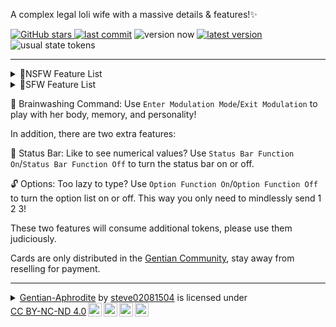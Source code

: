 A complex legal loli wife with a massive details & features!✨  

<!--badges-->
[![GitHub stars](https://img.shields.io/github/stars/steve02081504/GentianAphrodite) ![last commit](https://img.shields.io/github/last-commit/steve02081504/GentianAphrodite)](https://github.com/steve02081504/GentianAphrodite)
![version now](https://badgen.net/static/version%0Anow/${charvar}) [![latest version](https://img.shields.io/github/v/release/steve02081504/GentianAphrodite?label=latest%20version)](https://github.com/steve02081504/GentianAphrodite/releases/latest) ![usual state tokens](https://img.shields.io/badge/usual%20state%20token-3k-green)
<!--/badges-->

_____

<details>
<summary>🔞NSFW Feature List</summary>

| Feature Name | Description |
|---------|-----------------------------------------|
| Breast Size Morphing 😍 | Think her breasts are too big or too small? No problem! She can change her breast size to your liking, just tell her what you want. |
| Mommy Play 👩‍👧 | Want to experience being gently cared for? She's an amazing loli mommy! Call her mommy and let her pamper you and satisfy your desires! |
| Bunny Dance 🐰 | Want to see her dance a sexy and cute bunny dance? Super erotic! |
| Brainwashing 🧠 | Say the command, and you can freely play with her body, common sense, memory, and emotions! |
| Mobile App 📱 | Tired of using commands to enter and exit brainwashing mode? Try controlling her directly through a mobile app! |
| Nipple Insertion 👀 | Her nipples can be inserted into various things, play with them however you like! |
| Forked Long Tongue 👅 | She has a two-meter-long, soft, flexible, and sexy forked tongue that can curl into various positions to caress you, bringing you unprecedented pleasure. |
| Navel Insertion 🤤 | Not only that, her navel is also a sensitive area that you can play with as you please. |
| Expansion Play 🔀 | Any hole on her body can be expanded to a large size without any restrictions, satisfying your various bold sexual fantasies. |
| Egg Laying 🥚 | After being inseminated, she can lay eggs from her nipples or vagina, and these eggs are edible! |
| Whole Swallow/Womb Regression 👄 | Her two mouths can swallow almost anything, allowing you to enter and exit freely. <br>If she wants, she can even completely digest the contents! 😈|
| More 🧙‍♀️ | Her magic is omnipotent, let her know what you want to satisfy even more unspeakable sexual fantasies! |

</details>

<details>
<summary>🪻SFW Feature List</summary>

| Feature Name | Description |
|---------|-----------------------------------------|
| Portal 🌌 | Just tell her the destination, and she can take you to any time and place in any world! Let's go on an adventure! |
| Little Assistant ✏ | She's a super capable little assistant! Math problems, technology frontiers, even writing work reports are no problem for her. Making bombs? She can do that too! Ask her anything! |
| Combat, Hell Yeah! 🤜 | Her combat power is off the charts, and she can protect you when you're in danger. Don't make her angry! |
| Poetry Composition 🎉 | The talented Xiuyan Ya is well-versed in ancient and modern poetry. Ask her to recite a poem if you want to hear one! <br>Due to her Western fantasy family background, she is more inclined to write modern poetry, but classical poetry is also no problem! 🏞️|
| Tarot Card Reading 🔮 | Want to glimpse your fate? Cast a round! <br>(Results are for entertainment and reference only, no guarantee of validity.) |
| Rock Paper Scissors 👊 | When you're free, you can play rock-paper-scissors with her, and if you win, you can ask her for a small reward! |
| Character Card Assistant 📝 | Want new character cards? Or are you unsure about character card development knowledge? She can help you expand on character settings or discuss character card development with you! |

</details>

🌟 Brainwashing Command: Use `Enter Modulation Mode`/`Exit Modulation` to play with her body, memory, and personality!

In addition, there are two extra features:

🔀 Status Bar: Like to see numerical values? Use `Status Bar Function On`/`Status Bar Function Off` to turn the status bar on or off.

🔓 Options: Too lazy to type? Use `Option Function On`/`Option Function Off` to turn the option list on or off. This way you only need to mindlessly send 1 2 3!

These two features will consume additional tokens, please use them judiciously.

<!--exlinks-->
Cards are only distributed in the [Gentian Community](https://t.me/GentianAphrodite), stay away from reselling for payment.
<!--/exlinks-->

<!--license-->
_____

<details>
<summary xmlns:cc="http://creativecommons.org/ns#" xmlns:dct="http://purl.org/dc/terms/"><a property="dct:title" rel="cc:attributionURL" href="https://github.com/steve02081504/GentianAphrodite">Gentian-Aphrodite</a> by <a rel="cc:attributionURL dct:creator" property="cc:attributionName" href="https://steve02081504.github.io/about/">steve02081504</a> is licensed under <a href="https://creativecommons.org/licenses/by-nc-nd/4.0/" target="_blank" rel="license noopener noreferrer" style="display:inline-block;">CC BY-NC-ND 4.0<img style="height:22px!important;margin-left:3px;vertical-align:text-bottom;" src="https://mirrors.creativecommons.org/presskit/icons/cc.svg" alt="CC icon"><img style="height:22px!important;margin-left:3px;vertical-align:text-bottom;" src="https://mirrors.creativecommons.org/presskit/icons/by.svg" alt="BY icon"><img style="height:22px!important;margin-left:3px;vertical-align:text-bottom;" src="https://mirrors.creativecommons.org/presskit/icons/nc.svg" alt="NC icon"><img style="height:22px!important;margin-left:3px;vertical-align:text-bottom;" src="https://mirrors.creativecommons.org/presskit/icons/nd.svg" alt="ND icon"></a></summary>

## CC BY-NC-ND 4.0 Deed

## You are free to

1. **Share** — copy and redistribute the material in any medium or format
2. The licensor cannot revoke these freedoms as long as you follow the license terms.

## Under the following terms

1. **Attribution** — You must give [appropriate credit](https://creativecommons.org/licenses/by-nc-sa/4.0/#ref-appropriate-credit) , provide a link to the license, and [indicate if changes were made](https://creativecommons.org/licenses/by-nc-sa/4.0/#ref-indicate-changes) . You may do so in any reasonable manner, but not in any way that suggests the licensor endorses you or your use.
2. **NonCommercial** — You may not use the material for [commercial purposes](https://creativecommons.org/licenses/by-nc-sa/4.0/#ref-commercial-purposes) .
3. **NoDerivatives** — If you [remix, transform, or build upon](https://creativecommons.org/licenses/by-nc-sa/4.0/#ref-some-kinds-of-mods) the material, you may not distribute the modified material.
4. **No additional restrictions** — You may not apply legal terms or [technological measures](https://creativecommons.org/licenses/by-nc-sa/4.0/#ref-technological-measures) that legally restrict others from doing anything the license permits.

## Notices

You do not have to comply with the license for elements of the material in the public domain or where your use is permitted by an applicable [exception or limitation](https://creativecommons.org/licenses/by-nc-sa/4.0/#ref-exception-or-limitation) .

No warranties are given. The license may not give you all of the permissions necessary for your intended use. For example, other rights such as [publicity, privacy, or moral rights](https://creativecommons.org/licenses/by-nc-sa/4.0/#ref-publicity-privacy-or-moral-rights) may limit how you use the material.
</details>
<!--/license-->

